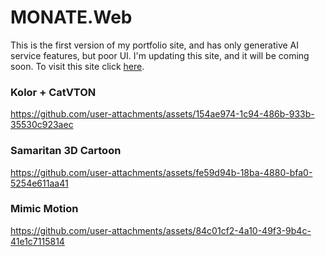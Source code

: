 # MONATE.Web

This is the first version of my portfolio site, and has only generative AI service features, but poor UI. I'm updating this site, and it will be coming soon. To visit this site click [here](http://v1.monate.site).

### Kolor + CatVTON

https://github.com/user-attachments/assets/154ae974-1c94-486b-933b-35530c923aec

### Samaritan 3D Cartoon

https://github.com/user-attachments/assets/fe59d94b-18ba-4880-bfa0-5254e611aa41

### Mimic Motion

https://github.com/user-attachments/assets/84c01cf2-4a10-49f3-9b4c-41e1c7115814
